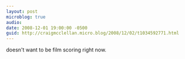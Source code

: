 ```yaml
---
layout: post
microblog: true
audio: 
date: 2008-12-01 19:00:00 -0500
guid: http://craigmcclellan.micro.blog/2008/12/02/t1034592771.html
---
```

doesn't want to be film scoring right now.
